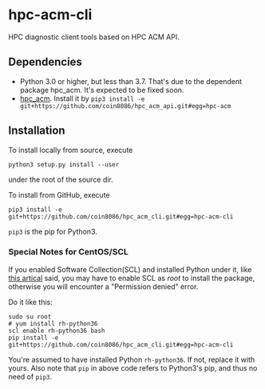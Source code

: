 # hpc-acm-cli

HPC diagnostic client tools based on HPC ACM API.

## Dependencies

* Python 3.0 or higher, but less than 3.7. That's due to the dependent package hpc_acm. It's expected to be fixed soon.
* [hpc_acm](https://github.com/coin8086/hpc_acm_api). Install it by `pip3 install -e git+https://github.com/coin8086/hpc_acm_api.git#egg=hpc-acm`

## Installation

To install locally from source, execute

```
python3 setup.py install --user
```

under the root of the source dir.

To install from GitHub, execute

```
pip3 install -e git+https://github.com/coin8086/hpc_acm_cli.git#egg=hpc-acm-cli
```

`pip3` is the pip for Python3.

### Special Notes for CentOS/SCL

If you enabled Software Collection(SCL) and installed Python under it, like [this artical](https://linuxize.com/post/how-to-install-python-3-on-centos-7/) said, you may have to enable SCL as *root* to install the package, otherwise you will encounter a "Permission denied" error. 

Do it like this:

```
sudo su root
# yum install rh-python36
scl enable rh-python36 bash
pip install -e git+https://github.com/coin8086/hpc_acm_cli.git#egg=hpc-acm-cli
```

You're assumed to have installed Python `rh-python36`. If not, replace it with yours. Also note that `pip` in above code refers to Python3's pip, and thus no need of `pip3`.
